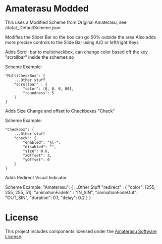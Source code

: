 # Amaterasu Modded
This uses a Modified Scheme from Original Amaterasu, see /data/_DefaultScheme.json

Modifies the Slider Bar so the box can go 50% outside the area
Also adds more precise controls to the Slide Bar using A/D or left/right Keys

Adds Scroll bar to multicheckbox, can change color based off the key "scrollbar"
inside the schemes so 

Scheme Example:

```
"MultiCheckBox": {
    ...Other stuff
    "scrollbar" : {
        "color": [0, 0, 0, 80],
        "roundness": 5
    }
}
```

Adds Size Change and offset to Checkboxes "Check"

Scheme Example:
```
"Checkbox": {
    ...Other stuff
    "check": {
        "enabled": "§l✓",
        "disabled": "",
        "size": 0.8,
        "xOffset": 3,
        "yOffset": 0
    }
}
```

Adds Redirect Visual Indicator

Scheme Example:
"Amaterasu": {
    ...Other Stuff
    "redirect" : {
        "color": [255, 255, 255, 51],
        "animationFadeIn" : "IN_SIN",
        "animationFadeOut": "OUT_SIN",
        "duration": 0.1,
        "delay": 0.2
    }
}

# License
This project includes components licensed under the [Amaterasu Software License](https://github.com/DocilElm/Amaterasu?tab=MIT-1-ov-file).

